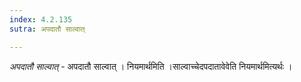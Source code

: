 ```yaml
---
index: 4.2.135
sutra: अपदातौ साल्वात्

---
```

_अपदातौ साल्वात्_ - अपदातौ साल्वात् । नियमार्थमिति ।साल्वाच्चेदपदातावेवेति नियमार्थमित्यर्थः ।